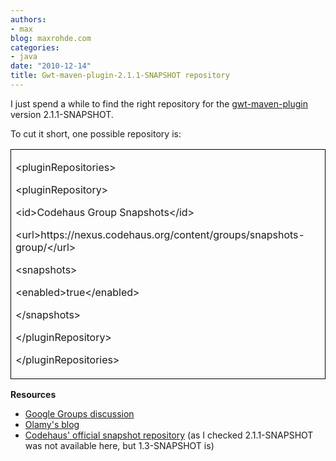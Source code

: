 ```yaml
---
authors:
- max
blog: maxrohde.com
categories:
- java
date: "2010-12-14"
title: Gwt-maven-plugin-2.1.1-SNAPSHOT repository
---
```


I just spend a while to find the right repository for the [gwt-maven-plugin](http://people.apache.org/~olamy/staging-sites/gwt-maven-plugin-2.1.1-SNAPSHOT/index.html) version 2.1.1-SNAPSHOT.

To cut it short, one possible repository is:

<table style="border-collapse:collapse;" border="0"><colgroup><col style="width:638px;"></colgroup><tbody valign="top"><tr><td style="padding-left:7px;padding-right:7px;border-top:solid black .5pt;border-left:solid black .5pt;border-bottom:solid black .5pt;border-right:solid black .5pt;"><p>&lt;pluginRepositories&gt;</p><p>&lt;pluginRepository&gt;</p><p>&lt;id&gt;Codehaus Group Snapshots&lt;/id&gt;</p><p>&lt;url&gt;https://nexus.codehaus.org/content/groups/snapshots-group/&lt;/url&gt;</p><p>&lt;snapshots&gt;</p><p>&lt;enabled&gt;true&lt;/enabled&gt;</p><p>&lt;/snapshots&gt;</p><p>&lt;/pluginRepository&gt;</p><p>&lt;/pluginRepositories&gt;</p></td></tr></tbody></table>

**Resources**

- [Google Groups discussion](http://groups.google.com/group/codehaus-mojo-gwt-maven-plugin-users/msg/2ce5695605f8c958)
- [Olamy's blog](http://olamy.blogspot.com/2010/11/whats-new-in-coming-gwt-maven-plugin.html)
- [Codehaus' official snapshot repository](https://nexus.codehaus.org/content/repositories/codehaus-snapshots/org/codehaus/mojo/gwt-maven-plugin/) (as I checked 2.1.1-SNAPSHOT was not available here, but 1.3-SNAPSHOT is)
